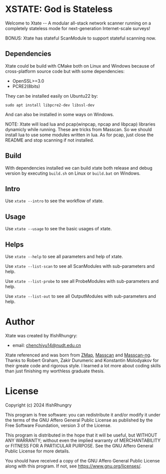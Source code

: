 
# XSTATE: God is Stateless

Welcome to Xtate -- A modular all-stack network scanner running on a completely stateless mode for next-generation Internet-scale surveys!

BONUS: Xtate has stateful ScanModule to support stateful scanning now.

## Dependencies

Xtate could be build with CMake both on Linux and Windows because of cross-platform source code but with some dependencies:

- OpenSSL>=3.0
- PCRE2(8bits)

They can be installed easily on Ubuntu22 by:

```
sudo apt install libpcre2-dev libssl-dev
```

And can also be installed in some ways on Windows.

NOTE: Xtate will load lua and pcap(winpcap, npcap and libpcap) libraries dynamicly while running. These are tricks from Masscan. So we should install lua to use some modules written in lua. As for pcap, just close the README and stop scanning if not installed.

## Build

With dependencies installed we can build xtate both release and debug version by executing `build.sh` on Linux or `build.bat` on Windows.

## Intro

Use `xtate --intro` to see the workflow of xtate.

## Usage

Use `xtate --usage` to see the basic usages of xtate.

## Helps

Use `xtate --help` to see all parameters and help of xtate.

Use `xtate --list-scan` to see all ScanModules with sub-parameters and help.

Use `xtate --list-probe` to see all ProbeModules with sub-parameters and help.

Use `xtate --list-out` to see all OutputModules with sub-parameters and help.

# Author

Xtate was created by lfishRhungry:
- email: chenchiyu14@nudt.edu.cn

Xtate referenced and was born from [ZMap](https://github.com/zmap/zmap), [Masscan](https://github.com/robertdavidgraham/masscan/tree/master) and [Masscan-ng](https://github.com/bi-zone/masscan-ng). Thanks to Robert Graham, Zakir Durumeric and Konstantin Molodyakov for their greate code and rigorous style. I learned a lot more about coding skills than just finishing my worthless graduate thesis.

# License

Copyright (c) 2024 lfishRhungry

This program is free software: you can redistribute it and/or modify
it under the terms of the GNU Affero General Public License as published by
the Free Software Foundation, version 3 of the License.

This program is distributed in the hope that it will be useful,
but WITHOUT ANY WARRANTY; without even the implied warranty of
MERCHANTABILITY or FITNESS FOR A PARTICULAR PURPOSE.  See the
GNU Affero General Public License for more details.

You should have received a copy of the GNU Affero General Public License
along with this program.  If not, see <https://www.gnu.org/licenses/>.

